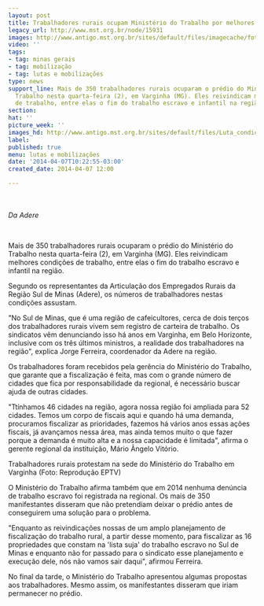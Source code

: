 ```yaml
---
layout: post
title: Trabalhadores rurais ocupam Ministério do Trabalho por melhores condições
legacy_url: http://www.mst.org.br/node/15931
images: http://www.antigo.mst.org.br/sites/default/files/imagecache/foto_destaque/Luta_condiçõesdetrabalho.jpg
video: ''
tags:
- tag: minas gerais
- tag: mobilização
- tag: lutas e mobilizações
type: news
support_line: Mais de 350 trabalhadores rurais ocuparam o prédio do Ministério do
  Trabalho nesta quarta-feira (2), em Varginha (MG). Eles reivindicam melhores condições
  de trabalho, entre elas o fim do trabalho escravo e infantil na região.&nbsp;
section: 
hat: ''
picture_week: ''
images_hd: http://www.antigo.mst.org.br/sites/default/files/Luta_condiçõesdetrabalho.jpg
label: 
published: true
menu: lutas e mobilizações
date: '2014-04-07T10:22:55-03:00'
created_date: 2014-04-07 12:00

---
```

<p><em><img style="margin: 10px;" src="http://www.antigo.mst.org.br/sites/default/files/Luta_condi%C3%A7%C3%B5esdetrabalho.jpg" alt=""><br></em></p><p><em>Da Adere</em></p><p>&nbsp;</p><p>Mais de 350 trabalhadores rurais ocuparam o prédio do Ministério do Trabalho nesta quarta-feira (2), em Varginha (MG). Eles reivindicam melhores condições de trabalho, entre elas o fim do trabalho escravo e infantil na região.&nbsp;</p><p>Segundo os representantes da Articulação dos Empregados Rurais da Região Sul de Minas (Adere), os números de trabalhadores nestas condições assustam.</p><p>"No Sul de Minas, que é uma região de cafeicultores, cerca de dois terços dos trabalhadores rurais vivem sem registro de carteira de trabalho. Os sindicatos vêm denunciando isso há anos em Varginha, em Belo Horizonte, inclusive com os três últimos ministros, a realidade dos trabalhadores na região", explica Jorge Ferreira, coordenador da Adere na região.</p><p>Os trabalhadores foram recebidos pela gerência do Ministério do Trabalho, que garante que a fiscalização é feita, mas com o grande número de cidades que fica por responsabilidade da regional, é necessário buscar ajuda de outras cidades.</p><p>"Ttínhamos 46 cidades na região, agora nossa região foi ampliada para 52 cidades. Temos um corpo de fiscais aqui e quando há uma demanda, procuramos fiscalizar as prioridades, fazemos há vários anos essas ações fiscais, já avançamos nessa área, mas ainda temos muito o que fazer porque a demanda é muito alta e a nossa capacidade é limitada", afirma o gerente regional da instituição, Mário Ângelo Vitório.</p><p>Trabalhadores rurais protestam na sede do Ministério do Trabalho em Varginha (Foto: Reprodução EPTV)</p><p>O Ministério do Trabalho afirma também que em 2014 nenhuma denúncia de trabalho escravo foi registrada na regional. Os mais de 350 manifestantes disseram que não pretendiam deixar o prédio antes de conseguirem uma solução para o problema.</p><p>"Enquanto as reivindicações nossas de um amplo planejamento de fiscalização do trabalho rural, a partir desse momento, para fiscalizar as 16 propriedades que constam na 'lista suja' do trabalho escravo no Sul de Minas e enquanto não for passado para o sindicato esse planejamento e execução dele, nós não vamos sair daqui", afirmou Ferreira.</p><p>No final da tarde, o Ministério do Trabalho apresentou algumas propostas aos trabalhadores. Mesmo assim, os manifestantes disseram que iriam permanecer no prédio.</p><div>&nbsp;</div><div>&nbsp;</div>
